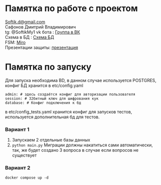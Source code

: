 # Памятка по работе с проектом
Softik.d@gmail.com  
Сафонов Дмитрий Владимирович  
tg: @SoftikMy1
vk бота : [Группа в ВК](https://vk.com/club225776298)  
Схема в БД : [Схема БД](https://dbdiagram.io/d/100-1-KTS-6639e9559e85a46d552f021f)  
FSM: [Miro](https://miro.com/app/board/uXjVKJUkd3k=/?share_link_id=421517305780)    
Презентации защиты: [презентация](https://drive.google.com/file/d/1QDvTv5DtuMhDzg1wyksDiri3Ag56Hrnj/view?usp=drive_link)

# Памятка по запуску
Для запуска необходима BD, в данном случае используется POSTGRES, конфиг БД хранится в 
etc/config.yaml
```
admin: # здесь создаётся конфиг для авторизации пользователя
session: # 32битный ключ для шифрования кук
database: # Конфиг подключения к бд 
```
в etc/config_tests.yaml хранится конфиг для запусков тестов, используется дополнительная бд для тестов.
### Вариант 1
1) Запускаем 2 отдельные базы данных
2) `python main.py`
Миграции должны накатиться сами автоматически, так, же будет создано 3 вопроса в случае если 
вопросов не существует

### Вариант 2
`docker compose up -d`
